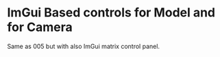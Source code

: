 ImGui Based controls for Model and for Camera
=============================================

Same as 005 but with also ImGui matrix control panel. 